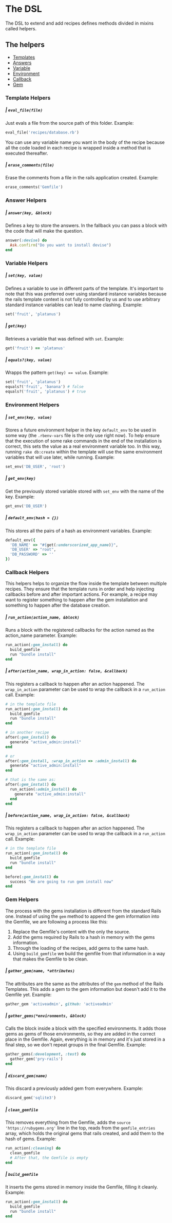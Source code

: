 # The DSL


The DSL to extend and add recipes defines methods divided in mixins called helpers.

## The helpers

- [Templates](#template-helpers)
- [Answers](#answer-helpers)
- [Variable](#variable-helpers)
- [Environment](#environment-helpers)
- [Callback](#callback-helpers)
- [Gem](#gem-helpers)

### Template Helpers

##### | `eval_file(file)`

Just evals a file from the source path of this folder. Example:

```ruby
eval_file('recipes/database.rb')
```

You can use any variable name you want in the body of the recipe because all the code loaded in each recipe is wrapped inside a method that is executed thereafter.

##### | `erase_comments(file)`

Erase the comments from a file in the rails application created. Example:

```ruby
erase_comments('Gemfile')
```

### Answer Helpers

##### | `answer(key, &block)`

Defines a key to store the answers. In the fallback you can pass a block
with the code that will make the question.

```ruby
answer(:devise) do
  Ask.confirm("Do you want to install devise")
end
```

### Variable Helpers

##### | `set(key, value)`

Defines a variable to use in different parts of the template. It's important to note that this was preferred over using standard instance variables because the rails template context is not fully controlled by us and to use arbitrary standard instance variables can lead to name clashing. Example:

```ruby
set('fruit', 'platanus')
```

##### | `get(key)`

Retrieves a variable that was defined with `set`. Example:

```ruby
get('fruit') == 'platanus'
```

##### | `equals?(key, value)`

Wrapps the pattern `get(key) == value`. Example:

```ruby
set('fruit', 'platanus')
equals?('fruit', 'banana') # false
equals?('fruit', 'platanus') # true
```

### Environment Helpers

##### | `set_env(key, value)`

Stores a future environment helper in the key `default_env` to be used in some way (the `.rbenv-vars` file is the only use right now). To help ensure that the execution of some rake commands in the end of the installation is correct, this sets the value as a real environment variable too. In this way, running `rake db:create` within the template will use the same environment variables that will use later, while running. Example:

```ruby
set_env('DB_USER', 'root')
```

##### | `get_env(key)`

Get the previously stored variable stored with `set_env` with the name of the key. Example:

```ruby
get_env('DB_USER')
```

##### | `default_env(hash = {})`

This stores all the pairs of a hash as environment variables. Example:

```ruby
default_env({
  'DB_NAME' => "#{get(:underscorized_app_name)}",
  'DB_USER' => "root",
  'DB_PASSWORD' => ''
})
```

### Callback Helpers

This helpers helps to organize the flow inside the template between multiple recipes. They ensure that the template runs in order and help injecting callbacks before and after important actions. For example, a recipe may want to register something to happen after the gem installation and something to happen after the database creation.

##### | `run_action(action_name, &block)`

Runs a block with the registered callbacks for the action named as the action_name parameter. Example:

```ruby
run_action(:gem_install) do
  build_gemfile
  run "bundle install"
end
```

##### | `after(action_name, wrap_in_action: false, &callback)`

This registers a callback to happen after an action happened. The `wrap_in_action` parameter can be used to wrap the callback in a `run_action` call. Example:

```ruby
# in the template file
run_action(:gem_install) do
  build_gemfile
  run "bundle install"
end

# in another recipe
after(:gem_install) do
  generate "active_admin:install"
end

# or
after(:gem_install, :wrap_in_action => :admin_install) do
  generate "active_admin:install"
end

# that is the same as:
after(:gem_install) do
  run_action(:admin_install) do
    generate "active_admin:install"
  end
end
```

##### | `before(action_name, wrap_in_action: false, &callback)`

This registers a callback to happen after an action happened. The `wrap_in_action` parameter can be used to wrap the callback in a `run_action` call. Example:

```ruby
# in the template file
run_action(:gem_install) do
  build_gemfile
  run "bundle install"
end

before(:gem_install) do
  success "We are going to run gem install now"
end
```

### Gem Helpers

The process with the gems installation is different from the standard Rails one. Instead of using the `gem` method to append the gem information into the Gemfile, we are following a process like this:

1. Replace the Gemfile's content with the only the source.
2. Add the gems required by Rails to a hash in memory with the gems information.
3. Through the loading of the recipes, add gems to the same hash.
4. Using `build_gemfile` we build the gemfile from that information in a way that makes the Gemfile to be clean.

##### | `gather_gem(name, *attributes)`

The attributes are the same as the attributes of the `gem` method of the Rails Templates. This adds a gem to the gem information but doesn't add it to the Gemfile yet. Example:

```ruby
gather_gem 'activeadmin', github: 'activeadmin'
```

##### | `gather_gems(*environments, &block)`

Calls the block inside a block with the specified environments. It adds those gems as gems of those environments, so they are added in the correct place in the Gemfile. Again, everything is in memory and it's just stored in a final step, so we don't repeat groups in the final Gemfile. Example:

```ruby
gather_gems(:development, :test) do
  gather_gem('pry-rails')
end
```

##### | `discard_gem(name)`

This discard a previously added gem from everywhere. Example:

```ruby
discard_gem('sqlite3')
```

##### | `clean_gemfile`

This removes everything from the Gemfile, adds the `source 'https://rubygems.org'` line in the top, reads from the `gemfile_entries` array, which holds the original gems that rails created, and add them to the hash of gems. Example:

```ruby
run_action(:cleaning) do
  clean_gemfile
  # After that, the Gemfile is empty
end
```

##### | `build_gemfile`

It inserts the gems stored in memory inside the Gemfile, filling it cleanly. Example:

```ruby
run_action(:gem_install) do
  build_gemfile
  run "bundle install"
end
```
